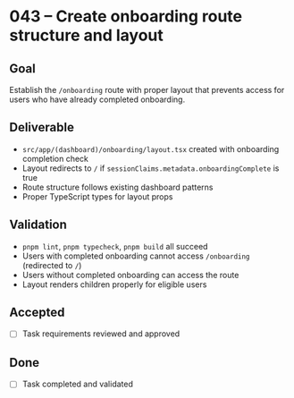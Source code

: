 # 043 – Create onboarding route structure and layout

## Goal

Establish the `/onboarding` route with proper layout that prevents access for users who have already completed onboarding.

## Deliverable

- `src/app/(dashboard)/onboarding/layout.tsx` created with onboarding completion check
- Layout redirects to `/` if `sessionClaims.metadata.onboardingComplete` is true
- Route structure follows existing dashboard patterns
- Proper TypeScript types for layout props

## Validation

- `pnpm lint`, `pnpm typecheck`, `pnpm build` all succeed
- Users with completed onboarding cannot access `/onboarding` (redirected to `/`)
- Users without completed onboarding can access the route
- Layout renders children properly for eligible users

## Accepted

- [ ] Task requirements reviewed and approved

## Done

- [ ] Task completed and validated
